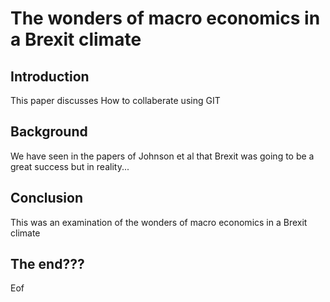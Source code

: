 # The wonders of macro economics in a Brexit climate

## Introduction

This paper discusses How to collaberate using GIT

## Background

We have seen in the papers of Johnson et al that Brexit
was going to be a great success but in reality...

## Conclusion

This was an examination of the wonders of macro economics in a Brexit climate

## The end???

Eof
